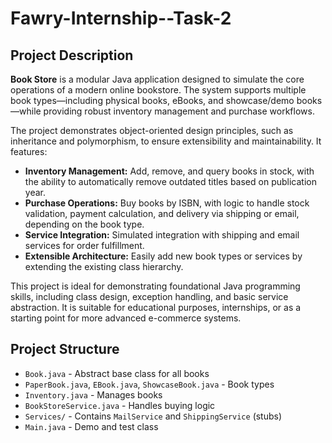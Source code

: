 # Fawry-Internship--Task-2

## Project Description

**Book Store** is a modular Java application designed to simulate the core operations of a modern online bookstore. The system supports multiple book types—including physical books, eBooks, and showcase/demo books—while providing robust inventory management and purchase workflows.

The project demonstrates object-oriented design principles, such as inheritance and polymorphism, to ensure extensibility and maintainability. It features:

- **Inventory Management:** Add, remove, and query books in stock, with the ability to automatically remove outdated titles based on publication year.
- **Purchase Operations:** Buy books by ISBN, with logic to handle stock validation, payment calculation, and delivery via shipping or email, depending on the book type.
- **Service Integration:** Simulated integration with shipping and email services for order fulfillment.
- **Extensible Architecture:** Easily add new book types or services by extending the existing class hierarchy.

This project is ideal for demonstrating foundational Java programming skills, including class design, exception handling, and basic service abstraction. It is suitable for educational purposes, internships, or as a starting point for more advanced e-commerce systems.

## Project Structure

- `Book.java` - Abstract base class for all books
- `PaperBook.java`, `EBook.java`, `ShowcaseBook.java` - Book types
- `Inventory.java` - Manages books
- `BookStoreService.java` - Handles buying logic
- `Services/` - Contains `MailService` and `ShippingService` (stubs)
- `Main.java` - Demo and test class

